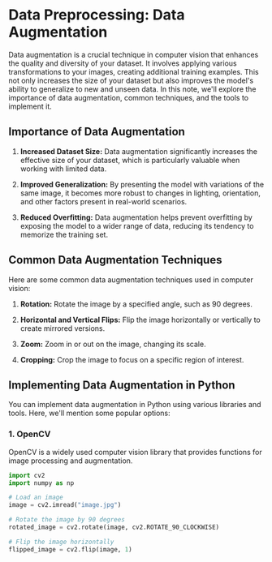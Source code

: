 # Data Preprocessing: Data Augmentation

Data augmentation is a crucial technique in computer vision that enhances the quality and diversity of your dataset. It involves applying various transformations to your images, creating additional training examples. This not only increases the size of your dataset but also improves the model's ability to generalize to new and unseen data. In this note, we'll explore the importance of data augmentation, common techniques, and the tools to implement it.

## Importance of Data Augmentation

1. **Increased Dataset Size:** Data augmentation significantly increases the effective size of your dataset, which is particularly valuable when working with limited data.

2. **Improved Generalization:** By presenting the model with variations of the same image, it becomes more robust to changes in lighting, orientation, and other factors present in real-world scenarios.

3. **Reduced Overfitting:** Data augmentation helps prevent overfitting by exposing the model to a wider range of data, reducing its tendency to memorize the training set.

## Common Data Augmentation Techniques

Here are some common data augmentation techniques used in computer vision:

1. **Rotation:** Rotate the image by a specified angle, such as 90 degrees.

2. **Horizontal and Vertical Flips:** Flip the image horizontally or vertically to create mirrored versions.

3. **Zoom:** Zoom in or out on the image, changing its scale.

4. **Cropping:** Crop the image to focus on a specific region of interest.

## Implementing Data Augmentation in Python

You can implement data augmentation in Python using various libraries and tools. Here, we'll mention some popular options:

### 1. OpenCV

OpenCV is a widely used computer vision library that provides functions for image processing and augmentation.

```python
import cv2
import numpy as np

# Load an image
image = cv2.imread("image.jpg")

# Rotate the image by 90 degrees
rotated_image = cv2.rotate(image, cv2.ROTATE_90_CLOCKWISE)

# Flip the image horizontally
flipped_image = cv2.flip(image, 1)
